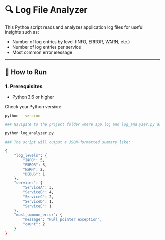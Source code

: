 # 🔍 Log File Analyzer

This Python script reads and analyzes application log files for useful insights such as:
- Number of log entries by level (INFO, ERROR, WARN, etc.)
- Number of log entries per service
- Most common error message

---


## 🚀 How to Run

### 1. Prerequisites

- Python 3.6 or higher

Check your Python version:
```bash
python --version

### Navigate to the project folder where app.log and log_analyzer.py are located and run:

python log_analyzer.py

### The script will output a JSON-formatted summary like:

{
    "log_levels": {
        "INFO": 5,
        "ERROR": 3,
        "WARN": 2,
        "DEBUG": 1
    },
    "services": {
        "ServiceA": 3,
        "ServiceB": 4,
        "ServiceC": 2,
        "ServiceD": 1,
        "ServiceE": 1
    },
    "most_common_error": {
        "message": "Null pointer exception",
        "count": 2
    }
}
